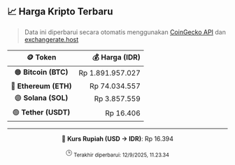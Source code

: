 

<!-- HARGA_KRIPTO -->
## 📈 Harga Kripto Terbaru

> Data ini diperbarui secara otomatis menggunakan [CoinGecko API](https://www.coingecko.com/) dan [exchangerate.host](https://exchangerate.host/)

<div align="center">

| 🪙 Token | 💰 Harga (IDR) |
|:------:|---------------:|
| 🟠 **Bitcoin (BTC)**   | Rp 1.891.957.027 |
| 🔵 **Ethereum (ETH)**  | Rp 74.034.557 |
| 🟣 **Solana (SOL)**    | Rp 3.857.559 |
| 🟢 **Tether (USDT)**   | Rp 16.406 |

---

💱 **Kurs Rupiah (USD → IDR)**: Rp 16.394

🕒 <sub>Terakhir diperbarui: 12/9/2025, 11.23.34</sub>

</div>
<!-- /HARGA_KRIPTO -->